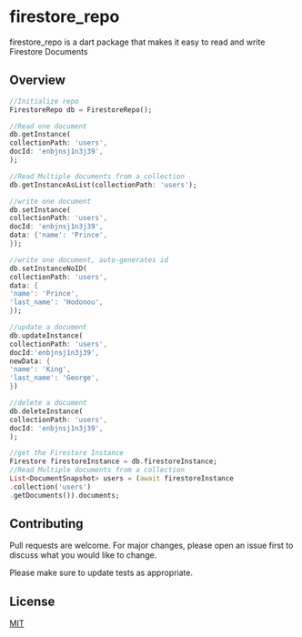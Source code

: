 # firestore_repo

firestore_repo is a dart package that makes it easy to read and write Firestore Documents

## Overview


```Dart
//Initialize repo
FirestoreRepo db = FirestoreRepo();

//Read one document
db.getInstance(
collectionPath: 'users', 
docId: 'enbjnsj1n3j39',
);

//Read Multiple documents from a collection
db.getInstanceAsList(collectionPath: 'users');

//write one document
db.setInstance(
collectionPath: 'users', 
docId: 'enbjnsj1n3j39', 
data: {'name': 'Prince',
});

//write one document, auto-generates id
db.setInstanceNoID(
collectionPath: 'users', 
data: {
'name': 'Prince', 
'last_name': 'Hodonou',
});

//update a document
db.updateInstance(
collectionPath: 'users',
docId:'enbjnsj1n3j39',
newData: {
'name': 'King', 
'last_name': 'George',
})

//delete a document
db.deleteInstance(
collectionPath: 'users', 
docId: 'enbjnsj1n3j39',
);

//get the Firestore Instance
Firestore firestoreInstance = db.firestoreInstance;
//Read Multiple documents from a collection
List<DocumentSnapshot> users = (await firestoreInstance
.collection('users')
.getDocuments()).documents;
```

## Contributing
Pull requests are welcome. For major changes, please open an issue first to discuss what you would like to change.

Please make sure to update tests as appropriate.

## License
[MIT](https://choosealicense.com/licenses/mit/)